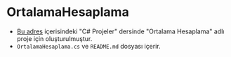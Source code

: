 # OrtalamaHesaplama
 - [Bu adres](academy.patika.dev) içerisindeki "C# Projeler" dersinde "Ortalama Hesaplama" adlı proje için oluşturulmuştur.
 - `OrtalamaHesaplama.cs` ve `README.md` dosyası içerir.
